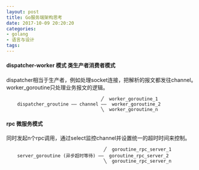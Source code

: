 ```yaml
---
layout: post
title: Go服务端架构思考
date: 2017-10-09 20:20:20
categories:
- golang
- 语言与设计
tags:
---
```



#### dispatcher-worker 模式 类生产者消费者模式

dispatcher相当于生产者，例如处理socket连接，把解析的报文都发往channel。worker_goroutine只处理业务报文的逻辑。

                                       ╱  worker_goroutine_1
        dispatcher_groutine —— channel ——  worker_goroutine_2
                                       ╲  worker_goroutine_n


#### rpc 微服务模式

同时发起n个rpc调用，通过select监控channel并设置统一的超时时间来控制。

                                        ╱  goroutine_rpc_server_1
        server_goroutine (异步超时等待) ——  goroutine_rpc_server_2
                                        ╲  goroutine_rpc_server_n
